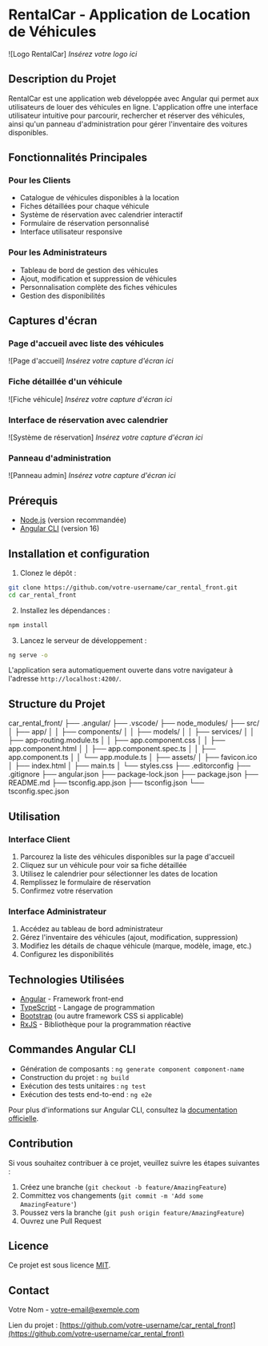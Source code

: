 # RentalCar - Application de Location de Véhicules

![Logo RentalCar]
*Insérez votre logo ici*

## Description du Projet

RentalCar est une application web développée avec Angular qui permet aux utilisateurs de louer des véhicules en ligne. L'application offre une interface utilisateur intuitive pour parcourir, rechercher et réserver des véhicules, ainsi qu'un panneau d'administration pour gérer l'inventaire des voitures disponibles.

## Fonctionnalités Principales

### Pour les Clients
- Catalogue de véhicules disponibles à la location
- Fiches détaillées pour chaque véhicule
- Système de réservation avec calendrier interactif
- Formulaire de réservation personnalisé
- Interface utilisateur responsive

### Pour les Administrateurs
- Tableau de bord de gestion des véhicules
- Ajout, modification et suppression de véhicules
- Personnalisation complète des fiches véhicules
- Gestion des disponibilités

## Captures d'écran

### Page d'accueil avec liste des véhicules
![Page d'accueil]
*Insérez votre capture d'écran ici*

### Fiche détaillée d'un véhicule
![Fiche véhicule]
*Insérez votre capture d'écran ici*

### Interface de réservation avec calendrier
![Système de réservation]
*Insérez votre capture d'écran ici*

### Panneau d'administration
![Panneau admin]
*Insérez votre capture d'écran ici*

## Prérequis

- [Node.js](https://nodejs.org/) (version recommandée)
- [Angular CLI](https://github.com/angular/angular-cli) (version 16)

## Installation et configuration

1. Clonez le dépôt :
```bash
git clone https://github.com/votre-username/car_rental_front.git
cd car_rental_front
```

2. Installez les dépendances :
```bash
npm install
```

3. Lancez le serveur de développement :
```bash
ng serve -o
```

L'application sera automatiquement ouverte dans votre navigateur à l'adresse `http://localhost:4200/`.

## Structure du Projet

car_rental_front/
├── .angular/
├── .vscode/
├── node_modules/
├── src/
│   ├── app/
│   │   ├── components/
│   │   ├── models/
│   │   ├── services/
│   │   ├── app-routing.module.ts
│   │   ├── app.component.css
│   │   ├── app.component.html
│   │   ├── app.component.spec.ts
│   │   ├── app.component.ts
│   │   └── app.module.ts
│   ├── assets/
│   ├── favicon.ico
│   ├── index.html
│   ├── main.ts
│   └── styles.css
├── .editorconfig
├── .gitignore
├── angular.json
├── package-lock.json
├── package.json
├── README.md
├── tsconfig.app.json
├── tsconfig.json
└── tsconfig.spec.json

## Utilisation

### Interface Client

1. Parcourez la liste des véhicules disponibles sur la page d'accueil
2. Cliquez sur un véhicule pour voir sa fiche détaillée
3. Utilisez le calendrier pour sélectionner les dates de location
4. Remplissez le formulaire de réservation
5. Confirmez votre réservation

### Interface Administrateur

1. Accédez au tableau de bord administrateur
2. Gérez l'inventaire des véhicules (ajout, modification, suppression)
3. Modifiez les détails de chaque véhicule (marque, modèle, image, etc.)
4. Configurez les disponibilités

## Technologies Utilisées

- [Angular](https://angular.io/) - Framework front-end
- [TypeScript](https://www.typescriptlang.org/) - Langage de programmation
- [Bootstrap](https://getbootstrap.com/) (ou autre framework CSS si applicable)
- [RxJS](https://rxjs.dev/) - Bibliothèque pour la programmation réactive

## Commandes Angular CLI

- Génération de composants : `ng generate component component-name`
- Construction du projet : `ng build`
- Exécution des tests unitaires : `ng test`
- Exécution des tests end-to-end : `ng e2e`

Pour plus d'informations sur Angular CLI, consultez la [documentation officielle](https://angular.io/cli).

## Contribution

Si vous souhaitez contribuer à ce projet, veuillez suivre les étapes suivantes :

1. Créez une branche (`git checkout -b feature/AmazingFeature`)
2. Committez vos changements (`git commit -m 'Add some AmazingFeature'`)
3. Poussez vers la branche (`git push origin feature/AmazingFeature`)
4. Ouvrez une Pull Request

## Licence

Ce projet est sous licence [MIT](https://opensource.org/licenses/MIT).

## Contact

Votre Nom - [votre-email@exemple.com](mailto:votre-email@exemple.com)

Lien du projet : [https://github.com/votre-username/car_rental_front](https://github.com/votre-username/car_rental_front)
